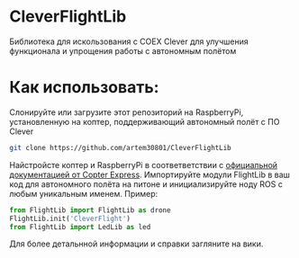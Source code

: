 # CleverFlightLib
Библиотека для искользования с COEX Clever для улучшения функционала и упрощения работы с автономным полётом
# Как использовать:
Слонируйте или загрузите этот репозиторий на RaspberryPi, установленную на коптер, поддерживающий автономный полёт с ПО Clever
```bash
git clone https://github.com/artem30801/CleverFlightLib
```
Найстройсте коптер и RaspberryPi в соответветствии с [официальной документацией от Copter Express](https://clever.copterexpress.com/).
Импортируйте модули FlightLib в ваш код для автономного полёта на питоне и инициализируйте ноду ROS с любым уникальным именем.
Пример:
```python
from FlightLib import FlightLib as drone
FlightLib.init('CleverFlight') 
from FlightLib import LedLib as led
```
Для более детальнной информации и справки загляните на вики.
